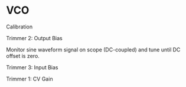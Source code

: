 # VCO
Calibration

Trimmer 2: Output Bias

Monitor sine waveform signal on scope (DC-coupled) and tune until DC offset is zero.

Trimmer 3: Input Bias

Trimmer 1: CV Gain
